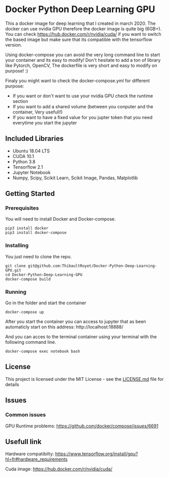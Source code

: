 # Docker Python Deep Learning GPU

This a docker image for deep learning that I created in march 2020.
The docker can use nvidia GPU therefore the docker image is quite big (6GB+).
You can check https://hub.docker.com/r/nvidia/cuda/ if you want to switch the based image but make sure that its compatible with the tensorflow version.

Using docker-compose you can avoid the very long command line to start your container and its easy to modify!
Don't hesitate to add a ton of library like Pytorch, OpenCV, The dockerfile is very short and easy to modify on purpose! :)

Finaly you might want to check the docker-compose.yml for different purpose:
- If you want or don't want to use your nvidia GPU check the runtime section
- If you want to add a shared volume (between you conputer and the container, Very usefull!)
- If you want to have a fixed value for you jupter token that you need everytime you start the jupyter

## Included Libraries
* Ubuntu 18.04 LTS
* CUDA 10.1
* Python 3.8
* Tensorflow 2.1
* Jupyter Notebook
* Numpy, Scipy, Scikit Learn, Scikit Image, Pandas, Matplotlib


## Getting Started

### Prerequisites

You will need to install Docker and Docker-compose.
```
pip3 install docker
pip3 install docker-compose
```

### Installing

You just need to clone the repo.

```
git clone git@github.com:ThibaultRoyet/Docker-Python-Deep-Learning-GPU.git
cd Docker-Python-Deep-Learning-GPU
docker-compose build
```

### Running

Go in the folder and start the container
```
docker-compose up
```

After you start the container you can access to jupyter that as been automaticly start on this address:
http://localhost:18888/

And you can acces to the terminal container using your terminal with the following command line.
```
docker-compose exec notebook bash
```


## License

This project is licensed under the MIT License - see the [LICENSE.md](LICENSE.md) file for details


## Issues

### Common issues 

GPU Runtime problems:
https://github.com/docker/compose/issues/6691


## Usefull link

Hardware compatibilty: https://www.tensorflow.org/install/gpu?hl=fr#hardware_requirements

Cuda image: https://hub.docker.com/r/nvidia/cuda/

